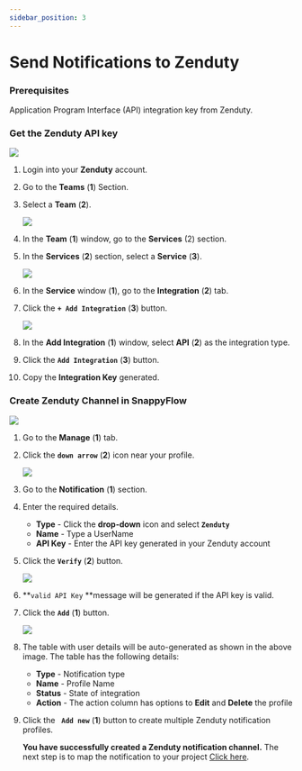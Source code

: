 ```yaml
---
sidebar_position: 3 
---
```

# Send Notifications to Zenduty
### Prerequisites

Application Program Interface (API) integration key from Zenduty.

### Get the Zenduty API key

<img src="/img/Notifications/Images/Image_4.PNG" /><br /> 

1. Login into your **Zenduty** account.

2. Go to the **Teams** (**1**) Section.

3. Select a **Team** (**2**).

   <img src="/img/Notifications/Images/Image_5.PNG" /><br /> 

4. In the **Team** (**1**) window, go to the **Services** (2) section.

5. In the **Services** (**2**) section, select a **Service** (**3**).

   <img src="/img/Notifications/Images/Image_6.PNG" /><br />

6. In the **Service** window (**1**), go to the **Integration** (**2**) tab.

7. Click the  **`+ Add Integration`** (**3**) button.

   <img src="/img/Notifications/Images/Image_7.PNG" /><br />

8. In the **Add Integration** (**1**) window, select **API** (**2**) as the integration type.

9. Click the **`Add Integration`** (**3**) button.

10. Copy the **Integration Key** generated.
### Create Zenduty Channel in SnappyFlow

<img src="/img/Notifications/Images/Image_1.PNG" /><br />

1. Go to the **Manage** (**1**) tab.

2. Click the **`down arrow`**  (**2**) icon near your profile.

   <img src="/img/Notifications/Images/Image_8.PNG" /><br />

3. Go to the **Notification**  (**1**) section.

4. Enter the required details.
   - **Type** - Click the **drop-down** icon and select **`Zenduty`**
   - **Name** - Type a UserName
   - **API Key** - Enter the API key generated in your Zenduty account

5. Click the **`Verify`** (**2**) button.

   <img src="/img/Notifications/Images/Image_9.PNG" /><br />

6.   **`valid API Key` **message will be generated if the API key is valid.

7. Click the **`Add`** (**1**) button.

   <img src="/img/Notifications/Images/Image_10.PNG" /><br /> 

8. The table with user details will be auto-generated as shown in the above image. The table has the following details:

   - **Type** - Notification type
   - **Name** - Profile Name
   - **Status** - State of integration
   - **Action** - The action column has options to **Edit** and **Delete** the profile

9. Click the **` Add new`**  (**1**) button to create multiple Zenduty notification profiles.

   **You have successfully created a Zenduty notification channel.** The next step is to map the notification to your project [Click here](/docs/Alerts_notifications/Notifications/Map_Notification_Alerts/map_projects_to_channels).


